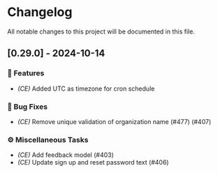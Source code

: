 # Changelog

All notable changes to this project will be documented in this file.

## [0.29.0] - 2024-10-14

### 🚀 Features

- *(CE)* Added UTC as timezone for cron schedule

### 🐛 Bug Fixes

- *(CE)* Remove unique validation of organization name (#477) (#407)

### ⚙️ Miscellaneous Tasks

- *(CE)* Add feedback model (#403)
- *(CE)* Update sign up and reset password text (#406)

<!-- generated by git-cliff -->
